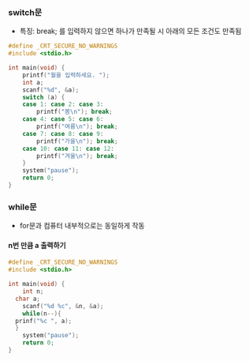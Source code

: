 ### switch문
- 특징: break; 를 입력하지 않으면 하나가 만족될 시 아래의 모든 조건도 만족됨
```C
#define _CRT_SECURE_NO_WARNINGS
#include <stdio.h>

int main(void) {
	printf("월을 입력하세요. ");
	int a;
	scanf("%d", &a);
	switch (a) {
	case 1: case 2: case 3:
		printf("봄\n"); break;
	case 4: case 5: case 6:
		printf("여름\n"); break;
	case 7: case 8: case 9:
		printf("가을\n"); break;
	case 10: case 11: case 12:
		printf("겨울\n"); break;
	}
	system("pause");
	return 0;
}
```

### while문
- for문과 컴퓨터 내부적으로는 동일하게 작동 
#### n번 만큼 a 출력하기
```C
#define _CRT_SECURE_NO_WARNINGS
#include <stdio.h>

int main(void) {
	int n;
  char a;
	scanf("%d %c", &n, &a);
	while(n--){
  prinf("%c ", a);
  }
	system("pause");
	return 0;
}
```
